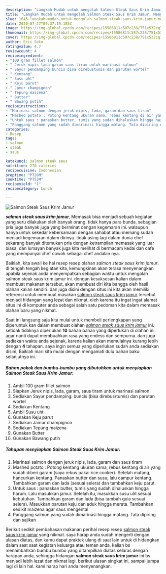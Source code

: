 ```yaml
---
description: "Langkah Mudah untuk mengolah Salmon Steak Saus Krim Jamur, Menggugah Selera"
title: "Langkah Mudah untuk mengolah Salmon Steak Saus Krim Jamur, Menggugah Selera"
slug: 1045-langkah-mudah-untuk-mengolah-salmon-steak-saus-krim-jamur-menggugah-selera
date: 2020-07-27T09:37:19.185Z
image: https://img-global.cpcdn.com/recipes/15586811c587c238/751x532cq70/salmon-steak-saus-krim-jamur-foto-resep-utama.jpg
thumbnail: https://img-global.cpcdn.com/recipes/15586811c587c238/751x532cq70/salmon-steak-saus-krim-jamur-foto-resep-utama.jpg
cover: https://img-global.cpcdn.com/recipes/15586811c587c238/751x532cq70/salmon-steak-saus-krim-jamur-foto-resep-utama.jpg
author: Eric Soto
ratingvalue: 4.7
reviewcount: 4
recipeingredient:
- "100 gram fillet salmon"
- " Jeruk nipis lada garam saus tiram untuk marinasi salmon"
- " Sayur pendamping buncis bisa direbustumis dan parutan wortel"
- " Kentang"
- " Susu uht"
- " Keju parut"
- " Jamur champignon"
- " Tepung maizena"
- " Butter"
- " Bawang putih"
recipeinstructions:
- "Marinasi salmon dengan jeruk nipis, lada, garam dan saus tiram"
- "Mashed potato : Potong kentang ukuran sama, rebus kentang di air yang sudah diberi garam (saya rebus pakai rice cooker). Setelah matang, hancurkan kentang. Panaskan butter dan susu, lalu campur kentang. Tambahkan garam dan lada (sesuai selera) dan tambahkan keju parut."
- "Untuk saus : panaskan butter, tumis yang sudah dihaluskan hingga harum. Lalu masukkan jamur. Setelah itu, masukkan susu uht sesuai kebutuhan. Tambahkan garam dan lada (bisa tambah gula sesuai selera). Masukkan parutan keju dan aduk hingga merata. Tambahkan sedikit maizena agar saus mengental"
- "Panggang salmon yang sudah dimarinasi hingga matang. Tata dipiring dan sajikan"
categories:
- Resep
tags:
- salmon
- steak
- saus

katakunci: salmon steak saus 
nutrition: 270 calories
recipecuisine: Indonesian
preptime: "PT20M"
cooktime: "PT53M"
recipeyield: "1"
recipecategory: Lunch

---
```



![Salmon Steak Saus Krim Jamur](https://img-global.cpcdn.com/recipes/15586811c587c238/751x532cq70/salmon-steak-saus-krim-jamur-foto-resep-utama.jpg)

<b><i>salmon steak saus krim jamur</i></b>, Memasak bisa menjadi sebuah kegiatan yang seru dilakukan oleh banyak orang. tidak hanya para bunda, sebagian pria juga banyak juga yang berminat dengan kegemaran ini. walaupun hanya untuk sekedar kebersamaan dengan sahabat atau memang sudah menjadi kegemaran dalam dirinya. tidak asing lagi dalam dunia chef sekarang banyak ditemukan pria dengan ketrampilan memasak yang luar biasa, dan lumayan banyak juga kita melihat di bermacam kedai dan cafe yang mempunyai chef cowok sebagai chef andalan nya.

Baiklah, kita awali ke hal resep resep olahan <i>salmon steak saus krim jamur</i>. di tengah tengah kegiatan kita, kemungkinan akan terasa menyenangkan apabila sejenak anda menyempatkan sebagian waktu untuk mengolah salmon steak saus krim jamur ini. dengan kesuksesan kalian dalam membuat makanan tersebut, akan membuat diri kita bangga oleh hasil olahan kalian sendiri. dan juga disini dengan situs ini kita akan memiliki referensi untuk membuat masakan <u>salmon steak saus krim jamur</u> tersebut menjadi hidangan yang lezat dan nikmat, oleh karena itu ingat ingat alamat situs ini di komputer anda sebagai salah satu pedoman kita dalam memasak olahan baru yang nikmat.




Saat ini langsung saja kita mulai untuk membeli perlengkapan yang diperuntuk kan dalam membuat olahan <u><i>salmon steak saus krim jamur</i></u> ini. setidak tidaknya diperlukan <b>10</b> bahan bahan yang diperlukan di olahan ini. agar nanti dapat membuahkan rasa yang endess dan sempurna. dan juga sediakan waktu anda sejenak, karena kalian akan memulainya kurang lebih dengan <b>4</b> tahapan. saya ingin semua yang diperlukan sudah anda sediakan disini, Baiklah mari kita mulai dengan mengamati dulu bahan baku selanjutnya ini.

<!--inarticleads1-->

##### Bahan pokok dan bumbu-bumbu yang dibutuhkan untuk menyiapkan Salmon Steak Saus Krim Jamur:

1. Ambil 100 gram fillet salmon
1. Siapkan  Jeruk nipis, lada, garam, saus tiram untuk marinasi salmon
1. Sediakan  Sayur pendamping: buncis (bisa direbus/tumis) dan parutan wortel
1. Sediakan  Kentang
1. Ambil  Susu uht
1. Gunakan  Keju parut
1. Sediakan  Jamur champignon
1. Sediakan  Tepung maizena
1. Gunakan  Butter
1. Gunakan  Bawang putih




<!--inarticleads2-->

##### Tahapan menyiapkan Salmon Steak Saus Krim Jamur:

1. Marinasi salmon dengan jeruk nipis, lada, garam dan saus tiram
1. Mashed potato : Potong kentang ukuran sama, rebus kentang di air yang sudah diberi garam (saya rebus pakai rice cooker). Setelah matang, hancurkan kentang. Panaskan butter dan susu, lalu campur kentang. Tambahkan garam dan lada (sesuai selera) dan tambahkan keju parut.
1. Untuk saus : panaskan butter, tumis yang sudah dihaluskan hingga harum. Lalu masukkan jamur. Setelah itu, masukkan susu uht sesuai kebutuhan. Tambahkan garam dan lada (bisa tambah gula sesuai selera). Masukkan parutan keju dan aduk hingga merata. Tambahkan sedikit maizena agar saus mengental
1. Panggang salmon yang sudah dimarinasi hingga matang. Tata dipiring dan sajikan




Berikut sedikit pembahasan makanan perihal resep resep <u>salmon steak saus krim jamur</u> yang nikmat. saya harap anda sudah mengerti dengan ulasan diatas, dan kamu dapat praktek ulang di saat lain untuk di hidangkan dalam saat saat kegiatan keluarga atau teman anda. kalian bs menambahkan bumbu bumbu yang ditampilkan diatas selaras dengan harapan anda, sehingga hidangan <b>salmon steak saus krim jamur</b> ini bs menjadi lebih lezat dan nikmat lagi. berikut ulasan singkat ini, sampai jumpa lagi di lain hal. kami harap hari anda menyenangkan.
